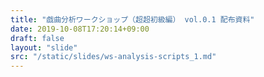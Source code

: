 ```yaml
---
title: "戯曲分析ワークショップ（超超初級編） vol.0.1 配布資料"
date: 2019-10-08T17:20:14+09:00
draft: false
layout: "slide"
src: "/static/slides/ws-analysis-scripts_1.md"
---
```






